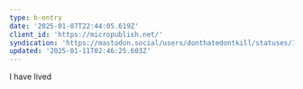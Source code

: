 ```yaml
---
type: h-entry
date: '2025-01-07T22:44:05.619Z'
client_id: 'https://micropublish.net/'
syndication: 'https://mastodon.social/users/donthatedontkill/statuses/113807430070302822'
updated: '2025-01-11T02:46:25.603Z'
---
```

I have lived
